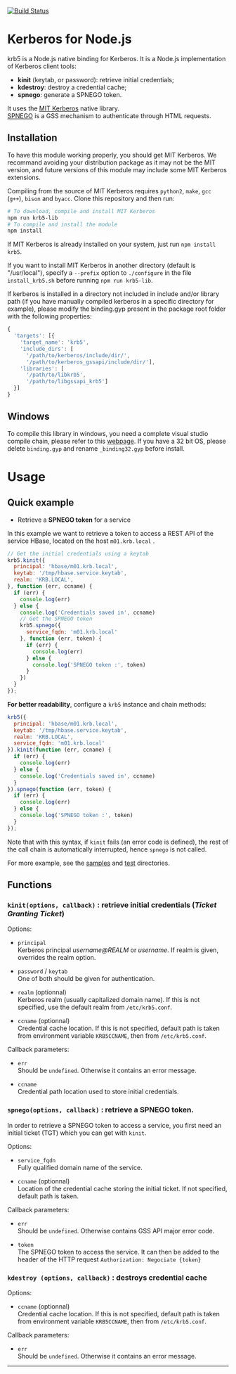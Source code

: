 [![Build Status](https://secure.travis-ci.org/adaltas/node-krb5.svg)](http://travis-ci.org/adaltas/node-krb5)

# Kerberos for Node.js

krb5 is a Node.js native binding for Kerberos. It is a Node.js implementation of Kerberos client tools: 
* **kinit** (keytab, or password): retrieve initial credentials;
* **kdestroy**: destroy a credential cache;
* **spnego**: generate a SPNEGO token.

It uses the [MIT Kerberos] native library.  
[SPNEGO] is a GSS mechanism to authenticate through HTML requests.

## Installation

To have this module working properly, you should get MIT Kerberos. We recommand avoiding your distribution package as it may not be the MIT version, and future versions of this module may include some MIT Kerberos extensions. 

Compiling from the source of MIT Kerberos requires `python2`, `make`, `gcc` (`g++`), `bison` and `byacc`. Clone this repository and then run:
```bash
# To download, compile and install MIT Kerberos 
npm run krb5-lib 
# To compile and install the module
npm install
```

If MIT Kerberos is already installed on your system, just run `npm install krb5`.

If you want to install MIT Kerberos in another directory (default is "/usr/local"), specify a `--prefix` option to `./configure` in the file `install_krb5.sh` before running `npm run krb5-lib`. 

If kerberos is installed in a directory not included in include and/or library path (if you have manually compiled kerberos in a specific directory for example), please modify the binding.gyp present in the package root folder with the following properties:

```js
{
  'targets': [{
    'target_name': 'krb5',
    'include_dirs': [
      '/path/to/kerberos/include/dir/',
      '/path/to/kerberos_gssapi/include/dir/'],
    'libraries': [
      '/path/to/libkrb5', 
      '/path/to/libgssapi_krb5']
  }]
}
```


## Windows

To compile this library in windows, you need a complete visual studio compile chain, please refer to this [webpage][visual studio]. If you have a 32 bit OS, please delete `binding.gyp` and rename `_binding32.gyp` before install.


# Usage

## Quick example

* Retrieve a **SPNEGO token** for a service   

In this example we want to retrieve a token to access a REST API of the service HBase, located on the host `m01.krb.local` .

```js
// Get the initial credentials using a keytab
krb5.kinit({
  principal: 'hbase/m01.krb.local',
  keytab: '/tmp/hbase.service.keytab',
  realm: 'KRB.LOCAL',
}, function (err, ccname) {
  if (err) {
    console.log(err)
  } else {
    console.log('Credentials saved in', ccname)
    // Get the SPNEGO token
    krb5.spnego({
      service_fqdn: 'm01.krb.local'
    }, function (err, token) {
      if (err) {
        console.log(err)
      } else {
        console.log('SPNEGO token :', token)
      }
    })
  }
});
```

**For better readability**, configure a `krb5` instance and chain methods:
```js
krb5({
  principal: 'hbase/m01.krb.local',
  keytab: '/tmp/hbase.service.keytab',
  realm: 'KRB.LOCAL',
  service_fqdn: 'm01.krb.local'
}).kinit(function (err, ccname) {
  if (err) {
    console.log(err)
  } else {
    console.log('Credentials saved in', ccname)
  }
}).spnego(function (err, token) {
  if (err) {
    console.log(err)
  } else {
    console.log('SPNEGO token :', token)
  }
});
```
Note that with this syntax, if `kinit` fails (an error code is defined), the rest of the call chain is automatically interrupted, hence `spnego` is not called. 

For more example, see the [samples][samples] and [test][test] directories.

## Functions


### `kinit(options, callback)` : retrieve initial credentials (*Ticket Granting Ticket*)


Options:  
* `principal`   
Kerberos principal *username@REALM* or *username*. If realm is given, overrides the realm option.

* `password` / `keytab`   
One of both should be given for authentication.

* `realm` (optionnal)  
Kerberos realm (usually capitalized domain name). If this is not specified, use the default realm from `/etc/krb5.conf`.

* `ccname` (optionnal)  
Credential cache location. If this is not specified, default path is taken from environment variable `KRB5CCNAME`, then from `/etc/krb5.conf`. 

Callback parameters:
* `err`  
Should be `undefined`. Otherwise it contains an error message.  

* `ccname`  
Credential path location used to store initial credentials. 

### `spnego(options, callback)` : retrieve a SPNEGO token. 

In order to retrieve a SPNEGO token to access a service, you first need an initial ticket (TGT) which you can get with `kinit`.


Options:
* `service_fqdn`   
Fully qualified domain name of the service.

* `ccname` (optionnal)  
Location of the credential cache storing the initial ticket. If not specified, default path is taken. 

Callback parameters:
* `err`  
Should be `undefined`. Otherwise contains GSS API major error code.

* `token`  
The SPNEGO token to access the service. It can then be added to the header of the HTTP request `Authorization: Negociate {token}`


### `kdestroy (options, callback)` : destroys credential cache

Options:  
* `ccname` (optionnal)  
Credential cache location. If this is not specified, default path is taken from environment variable `KRB5CCNAME`, then from `/etc/krb5.conf`. 

Callback parameters:
* `err`  
Should be `undefined`. Otherwise it contains an error message.  

___



[MIT Kerberos]: http://web.mit.edu/kerberos/
[SPNEGO]: http://en.wikipedia.org/wiki/SPNEGO
[MIT Kerberos Dist]: http://web.mit.edu/kerberos/dist/
[visual studio]:https://github.com/TooTallNate/node-gyp/wiki/Visual-Studio-2010-Setup
[samples]: https://github.com/adaltas/node-krb5/tree/master/samples
[test]: https://github.com/adaltas/node-krb5/tree/master/test
